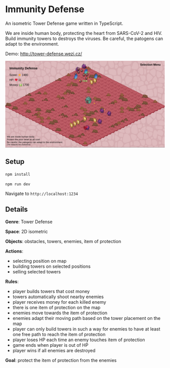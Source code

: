 # Immunity Defense

An isometric Tower Defense game written in TypeScript.

We are inside human body, protecting the heart from SARS-CoV-2 and HIV. Build immunity towers to destroys the viruses. Be careful, the patogens can adapt to the environment.

Demo: http://tower-defense.wezi.cz/

![Alt text](./docs/image.png)

## Setup

```npm install```

```npm run dev```

Navigate to `http://localhost:1234`

## Details

**Genre**: Tower Defense

**Space**: 2D isometric

**Objects**: obstacles, towers, enemies, item of protection

**Actions**: 
- selecting position on map
- building towers on selected positions
- selling selected towers

**Rules**: 
- player builds towers that cost money
- towers automatically shoot nearby enemies
- player receives money for each killed enemy
- there is one item of protection on the map
- enemies move towards the item of protection
- enemies adapt their moving path based on the tower placement on the map
- player can only build towers in such a way for enemies to have at least one free path to reach the item of protection
- player loses HP each time an enemy touches item of protection
- game ends when player is out of HP
- player wins if all enemies are destroyed

**Goal**: protect the item of protection from the enemies
